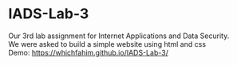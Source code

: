 # IADS-Lab-3
Our 3rd lab assignment for Internet Applications and Data Security. <br>
We were asked to build a simple website using html and css <br>
Demo: https://whichfahim.github.io/IADS-Lab-3/
